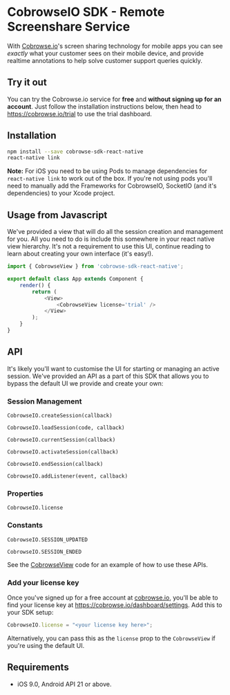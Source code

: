 # CobrowseIO SDK - Remote Screenshare Service

With [Cobrowse.io](https://cobrowse.io)'s screen sharing technology for mobile apps you can see *exactly* what your customer sees on their mobile device, and provide realtime annotations to help solve customer support queries quickly.

## Try it out

You can try the Cobrowse.io service for **free** and **without signing up for an account**. Just follow the installation instructions below, then head to <https://cobrowse.io/trial> to use the trial dashboard.

## Installation

```bash
npm install --save cobrowse-sdk-react-native
react-native link
```

**Note:** For iOS you need to be using Pods to manage dependencies for `react-native link` to work out of the box. If you're not using pods you'll need to manually add the Frameworks for CobrowseIO, SocketIO (and it's dependencies) to your Xcode project.

## Usage from Javascript

We've provided a view that will do all the session creation and management for you. All you need to do is include this somewhere in your react native view hierarchy. It's not a requirement to use this UI, continue reading to learn about creating your own interface (it's easy!).

```javascript
import { CobrowseView } from 'cobrowse-sdk-react-native';

export default class App extends Component {
    render() {
        return (
            <View>
                <CobrowseView license='trial' />
            </View>
        );
    }
}
```

## API

It's likely you'll want to customise the UI for starting or managing an active session. We've provided an API as a part of this SDK that allows you to bypass the default UI we provide and create your own:

### Session Management

`CobrowseIO.createSession(callback)`

`CobrowseIO.loadSession(code, callback)`

`CobrowseIO.currentSession(callback)`

`CobrowseIO.activateSession(callback)`

`CobrowseIO.endSession(callback)`

`CobrowseIO.addListener(event, callback)`

### Properties

`CobrowseIO.license`

### Constants

`CobrowseIO.SESSION_UPDATED`

`CobrowseIO.SESSION_ENDED`


See the [CobrowseView](./js/CobrowseView.js) code for an example of how to use these APIs.


### Add your license key
Once you've signed up for a free account at [cobrowse.io](https://cobrowse.io), you'll be able to find your license key at <https://cobrowse.io/dashboard/settings>. Add this to your SDK setup:

```javascript
CobrowseIO.license = "<your license key here>";
```

Alternatively, you can pass this as the `license` prop to the `CobrowseView` if you're using the default UI.

## Requirements

* iOS 9.0, Android API 21 or above.
